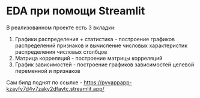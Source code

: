 # EDA при помощи Streamlit    
    
В реализованном проекте есть 3 вкладки:    
1. Графики распределения + статистика - построение графиков распределений признаков и вычисление числовых характеристик распределения числовых столбцов
2. Матрица корреляций - построение матрицы корреляций
3. График зависимостей - построение графиков зависимостей целевой переменной и признаков


Сам билд поднят по ссылке - https://pvvappapp-kzayfv7d4v7zaky2dfaytc.streamlit.app/
